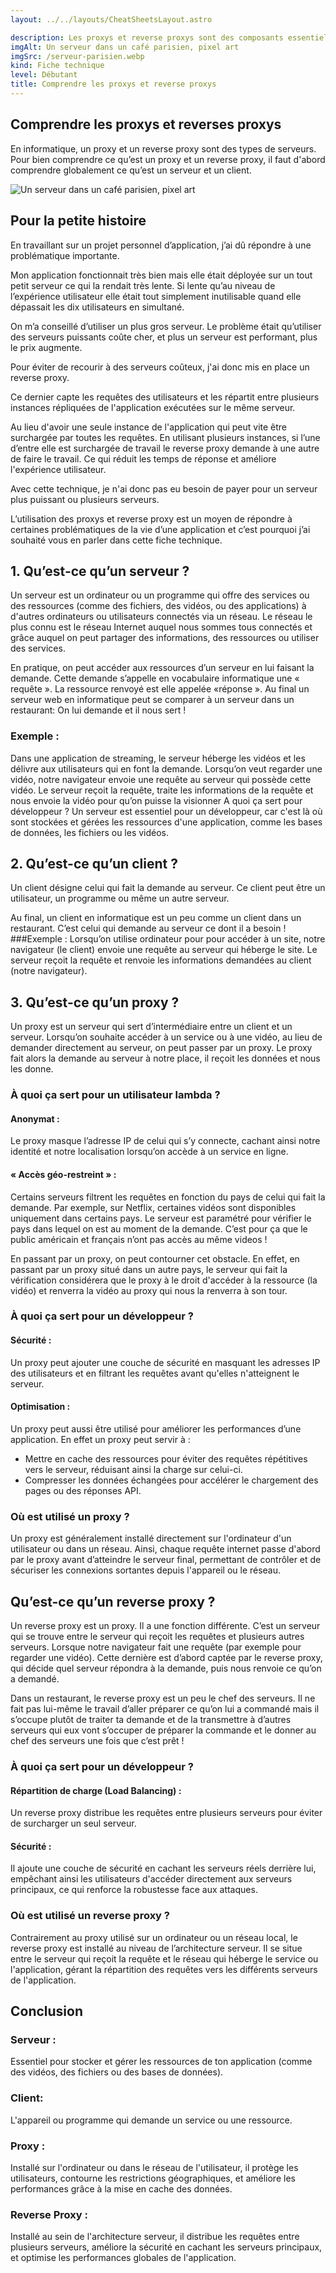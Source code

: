 ```yaml
---
layout: ../../layouts/CheatSheetsLayout.astro

description: Les proxys et reverse proxys sont des composants essentiels d'architecture réseau. Ils agissent comme intermédiaires entre les utilisateurs et les serveurs, améliorant ainsi la sécurité, les performances et la gestion du trafic.
imgAlt: Un serveur dans un café parisien, pixel art
imgSrc: /serveur-parisien.webp
kind: Fiche technique
level: Débutant
title: Comprendre les proxys et reverse proxys
---
```


<article>

# Comprendre les proxys et reverses proxys


En informatique, un proxy et un reverse proxy sont des types de serveurs. 
Pour bien comprendre ce qu’est un proxy et un reverse proxy, il faut d'abord comprendre globalement ce qu’est un serveur et un client. 


![Un serveur dans un café parisien, pixel art](/serveur-parisien.webp)

## Pour la petite histoire 

En travaillant sur un projet personnel d’application, j’ai dû répondre à une problématique importante. 

Mon application fonctionnait très bien mais elle était déployée sur un tout petit serveur ce qui la rendait très lente. Si lente qu’au niveau de l’expérience utilisateur elle était tout simplement inutilisable quand elle dépassait les dix utilisateurs en simultané. 


On m’a conseillé d’utiliser un plus gros serveur. Le problème était qu’utiliser des serveurs puissants coûte cher, et plus un serveur est performant, plus le prix augmente.

Pour éviter de recourir à des serveurs coûteux, j'ai donc mis en place un reverse proxy. 

Ce dernier capte les requêtes des utilisateurs et les répartit entre plusieurs instances répliquées de l'application exécutées sur le même serveur. 

Au lieu d'avoir une seule instance de l'application qui peut vite être surchargée par toutes les requêtes. En utilisant plusieurs instances, si l’une d’entre elle est surchargée de travail le reverse proxy demande à une autre de faire le travail. Ce qui réduit les temps de réponse et améliore l'expérience utilisateur.

Avec cette technique, je n'ai donc pas eu besoin de payer pour un serveur plus puissant ou plusieurs serveurs. 

L’utilisation des proxys et reverse proxy est un moyen de répondre à certaines problématiques de la vie d’une application et c’est pourquoi j’ai souhaité vous en parler dans cette fiche technique. 



##  1. Qu’est-ce qu’un serveur ? 

Un serveur est un ordinateur ou un programme qui offre des services ou des ressources (comme des fichiers, des vidéos, ou des applications) à d'autres ordinateurs ou utilisateurs connectés via un réseau.
Le réseau le plus connu est le réseau Internet auquel nous sommes tous connectés et grâce auquel on peut partager des informations, des ressources ou utiliser des services.

En pratique, on peut accéder aux ressources d’un serveur en lui faisant la demande. Cette demande s’appelle en vocabulaire informatique une « requête ». La ressource renvoyé est elle appelée «réponse ».
Au final un serveur web en informatique peut se comparer à un serveur dans un restaurant: On lui demande et il nous sert ! 


### Exemple : 
Dans une application de streaming, le serveur héberge les vidéos et les délivre aux utilisateurs qui en font la demande.
Lorsqu’on veut regarder une vidéo, notre navigateur envoie une requête au serveur qui possède cette vidéo. 
Le serveur reçoit la requête, traite les informations de la requête et nous envoie la vidéo pour qu’on puisse la visionner
A quoi ça sert pour développeur ? 
Un serveur est essentiel pour un développeur, car c'est là où sont stockées et gérées les ressources d'une application, comme les bases de données, les fichiers ou les vidéos.


## 2. Qu’est-ce qu’un client ? 

Un client désigne celui qui fait la demande au serveur. Ce client peut être un utilisateur, un programme ou même un autre serveur. 

Au final, un client en informatique est un peu comme un client dans un restaurant. C’est celui qui demande au serveur ce dont il a besoin !
###Exemple : 
Lorsqu’on utilise ordinateur pour pour accéder à un site, notre navigateur (le client) envoie une requête au serveur qui héberge le site. Le serveur reçoit la requête et renvoie les informations demandées au client (notre navigateur). 

## 3. Qu’est-ce qu’un proxy ? 

Un proxy est un serveur qui sert d’intermédiaire entre un client et un serveur. 
Lorsqu’on souhaite accéder à un service ou à une vidéo, au lieu de demander directement au serveur, on peut passer par un proxy. 
Le proxy fait alors la demande au serveur à notre place, il reçoit les données et nous les donne. 

### À quoi ça sert pour un utilisateur lambda ?

#### Anonymat :

Le proxy masque l’adresse IP de celui qui s’y connecte, cachant ainsi notre identité et notre localisation lorsqu’on accède à un service en ligne. 

#### « Accès géo-restreint » :

Certains serveurs filtrent les requêtes en fonction du pays de celui qui fait la demande. 
Par exemple, sur Netflix, certaines vidéos sont disponibles uniquement dans certains pays. Le serveur est paramétré pour vérifier le pays dans lequel on est au moment de la demande. C’est pour ça que le public américain et français n’ont pas accès au même videos !

En passant par un proxy, on peut contourner cet obstacle. 
En effet, en passant par un proxy situé dans un autre pays, le serveur qui fait la vérification considérera que le proxy à le droit d'accéder à la ressource (la vidéo) et renverra la vidéo au proxy qui nous la renverra à son tour. 




### À quoi ça sert pour un développeur ? 
#### Sécurité :
Un proxy peut ajouter une couche de sécurité en masquant les adresses IP des utilisateurs et en filtrant les requêtes avant qu'elles n'atteignent le serveur. 

#### Optimisation :
Un proxy peut aussi être utilisé pour améliorer les performances d’une application. En effet un proxy peut servir à : 
 
- Mettre en cache des ressources pour éviter des requêtes répétitives vers le serveur, réduisant ainsi la charge sur celui-ci.
- Compresser les données échangées pour accélérer le chargement des pages ou des réponses API.

### Où est utilisé un proxy ? 
Un proxy est généralement installé directement sur l'ordinateur d'un utilisateur ou dans un réseau.
Ainsi, chaque requête internet passe d'abord par le proxy avant d’atteindre le serveur final, permettant de contrôler et de sécuriser les connexions sortantes depuis l'appareil ou le réseau. 

## Qu’est-ce qu’un reverse proxy ? 
Un reverse proxy est un proxy. Il a une fonction différente. 
C’est un serveur qui se trouve entre le serveur qui reçoit les requêtes  et plusieurs autres serveurs.
Lorsque notre navigateur fait une requête (par exemple pour regarder une vidéo). Cette dernière est d’abord captée par le reverse proxy, qui décide quel serveur répondra à la demande, puis nous renvoie ce qu’on a demandé. 

Dans un restaurant, le reverse proxy est un peu le chef des serveurs. 
Il ne fait pas lui-même le travail d’aller préparer ce qu’on lui a commandé mais il s’occupe plutôt de traiter ta demande et de la transmettre à d’autres serveurs qui eux vont s’occuper de préparer la commande et le donner au chef des serveurs une fois que c’est prêt !


### À quoi ça sert pour un développeur ? 
####  Répartition de charge (Load Balancing) :
Un reverse proxy distribue les requêtes entre plusieurs serveurs pour éviter de surcharger un seul serveur.
####  Sécurité : 
Il ajoute une couche de sécurité en cachant les serveurs réels derrière lui, empêchant ainsi les utilisateurs d'accéder directement aux serveurs principaux, ce qui renforce la robustesse face aux attaques. 

###  Où est utilisé un reverse proxy ? 
Contrairement au proxy utilisé sur un ordinateur ou un réseau local, le reverse proxy est installé au niveau de l’architecture serveur.
Il se situe entre le serveur qui reçoit la requête et le réseau qui héberge le service ou l'application, gérant la répartition des requêtes vers les différents serveurs de l'application. 


# Conclusion 


### Serveur :
Essentiel pour stocker et gérer les ressources de ton application (comme des vidéos, des fichiers ou des bases de données). 

### Client: 
L'appareil ou programme qui demande un service ou une ressource. 

### Proxy :
Installé sur l'ordinateur ou dans le réseau de l'utilisateur, il protège les utilisateurs, contourne les restrictions géographiques, et améliore les performances grâce à la mise en cache des données. 

### Reverse Proxy :
Installé au sein de l'architecture serveur, il distribue les requêtes entre plusieurs serveurs, améliore la sécurité en cachant les serveurs principaux, et optimise les performances globales de l'application. 


</article>
